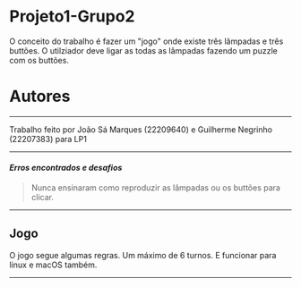 # Projeto1-Grupo2

O conceito do trabalho é fazer um "jogo" onde existe três lâmpadas e três buttões. O utilziador deve ligar as todas as lâmpadas fazendo um puzzle com os buttões.

# Autores
__________________________________________________________
Trabalho feito por João Sá Marques (22209640) e Guilherme Negrinho (22207383) para LP1
__________________________________________________________
#### *Erros encontrados e desafios*
>Nunca ensinaram como reproduzir as lâmpadas ou os buttões para clicar.

__________________________________________________________
## Jogo

O jogo segue algumas regras.
Um máximo de 6 turnos. E funcionar para linux e macOS também.
__________________________________________________________
